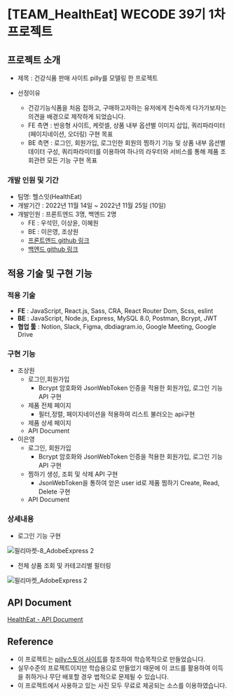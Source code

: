 # [TEAM_HealthEat] WECODE 39기 1차 프로젝트

## 프로젝트 소개

- 제목 : 건강식품 판매 사이트 pilly를 모델링 한 프로젝트

- 선정이유
  - 건강기능식품을 처음 접하고, 구매하고자하는 유저에게 친숙하게 다가가보자는 의견을 배경으로 제작하게 되었습니다.
  - FE 측면 : 반응형 사이트, 케럿셀, 상품 내부 옵션별 이미지 삽입, 쿼리파라미터(페이지네이션, 오더링) 구현 목표
  - BE 측면 : 로그인, 회원가입, 로그인한 회원의 찜하기 기능 및 상품 내부 옵션별 데이터 구성, 쿼리파라미터를 이용하여 하나의 라우터와 서비스를 통해 제품 조회관련 모든 기능 구현 목표

### 개발 인원 및 기간

- 팀명: 헬스잇(HealthEat)
- 개발기간 : 2022년 11월 14일 ~ 2022년 11월 25일 (10일)
- 개발인원 : 프론트엔드 3명, 백엔드 2명
    - FE : 우석민, 이상윤, 이혜원
    - BE : 이은영, 조상원
    - [프론트엔드 github 링크](https://github.com/wecode-bootcamp-korea/39-1st-HealthEat-frontend)
    - [백엔드 github 링크](https://github.com/wecode-bootcamp-korea/39-1st-HealthEat-backend)

## 적용 기술 및 구현 기능



### 적용 기술

- **FE** : JavaScript, React.js, Sass, CRA, React Router Dom, Scss, eslint
- **BE** : JavaScript, Node.js, Express, MySQL 8.0, Postman, Bcrypt, JWT
- **협업 툴** : Notion, Slack, Figma, dbdiagram.io, Google Meeting, Google Drive

### 구현 기능

- 조상원
    - 로그인,회원가입
        - Bcrypt 암호화와 JsonWebToken 인증을 적용한 회원가입, 로그인 기능 API 구현
    - 제품 전체 페이지
        - 필터,정렬, 페이지네이션을 적용하여 리스트 불러오는 api구현
    - 제품 상세 페이지
    - API Document
- 이은영
    - 로그인, 회원가입
        - Bcrypt 암호화와 JsonWebToken 인증을 적용한 회원가입, 로그인 기능 API 구현
    - 찜하기 생성, 조회 및 삭제 API 구현
        - JsonWebToken을 통하여 얻은 user id로 제품 찜하기 Create, Read, Delete 구현
    - API Document

### 상세내용

- 로그인 기능 구현

![필리마켓-8_AdobeExpress 2](https://user-images.githubusercontent.com/107943132/205479515-147f9bcf-78df-4b69-a19a-9eabb34b533b.GIF)

- 전체 상품 조회 및 카테고리별 필터링

![필리마켓_AdobeExpress 2](https://user-images.githubusercontent.com/107943132/205479523-8f42e79f-fb17-43f5-ad47-24ea0ed755b3.GIF)


## API Document

[HealthEat - API Document](https://documenter.getpostman.com/view/24101709/2s8YmUMzja)

## Reference

- 이 프로젝트는 [pilly스토어 사이트](https://pilly.kr/store)를 참조하여 학습목적으로 만들었습니다.
- 실무수준의 프로젝트이지만 학습용으로 만들었기 때문에 이 코드를 활용하여 이득을 취하거나 무단 배포할 경우 법적으로 문제될 수 있습니다.
- 이 프로젝트에서 사용하고 있는 사진 모두 무료로 제공되는 소스를 이용하였습니다.
